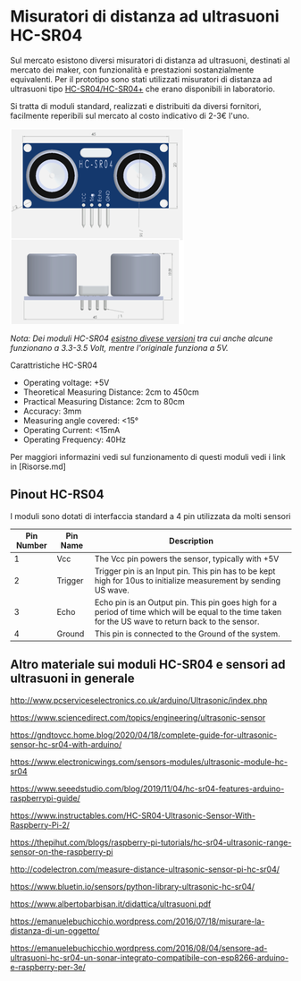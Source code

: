 # Misuratori di distanza ad ultrasuoni HC-SR04

Sul mercato esistono diversi misuratori di distanza ad ultrasuoni, destinati al mercato dei maker, con funzionalità e prestazioni sostanzialmente equivalenti. Per il prototipo sono stati utilizzati misuratori di distanza ad ultrasuoni tipo [HC-SR04/HC-SR04+](https://www.alldatasheet.com/datasheet-pdf/pdf/1132203/ETC2/HC-SR04.html) che erano disponibili in laboratorio.

Si tratta di moduli standard, realizzati e distribuiti da diversi fornitori, facilmente reperibili sul mercato al costo indicativo di 2-3€ l'uno.

![SR-HC04](../media/Ultrasonic-sensor-2D-model.png)

_Nota: Dei moduli HC-SR04 [esistno divese versioni](https://emanuelebuchicchio.wordpress.com/2016/08/04/sensore-ad-ultrasuoni-hc-sr04-un-sonar-integrato-compatibile-con-esp8266-arduino-e-raspberry-per-3e/) tra cui anche alcune funzionano a 3.3-3.5 Volt, mentre l'originale funziona a 5V._

Carattristiche HC-SR04

- Operating voltage: +5V
- Theoretical Measuring Distance: 2cm to 450cm
- Practical Measuring Distance: 2cm to 80cm
- Accuracy: 3mm
- Measuring angle covered: <15°
- Operating Current: <15mA
- Operating Frequency: 40Hz

Per maggiori informazini vedi sul funzionamento di questi moduli vedi i link in [Risorse.md]

## Pinout HC-RS04

I moduli sono dotati di interfaccia standard a 4 pin utilizzata da molti sensori



| **Pin Number** | **Pin Name** | **Description**                                              |
| -------------- | ------------ | ------------------------------------------------------------ |
| 1              | Vcc          | The Vcc pin powers the sensor, typically with +5V            |
| 2              | Trigger      | Trigger pin is an Input pin. This pin has to be kept high for 10us to initialize measurement by sending US wave. |
| 3              | Echo         | Echo pin is an Output pin. This pin goes high for a period of time which will be equal to the time taken for the US wave to return back to the sensor. |
| 4              | Ground       | This pin is connected to the Ground of the system.           |


## Altro materiale sui moduli HC-SR04 e sensori ad ultrasuoni in generale

<http://www.pcserviceselectronics.co.uk/arduino/Ultrasonic/index.php>

<https://www.sciencedirect.com/topics/engineering/ultrasonic-sensor>

<https://gndtovcc.home.blog/2020/04/18/complete-guide-for-ultrasonic-sensor-hc-sr04-with-arduino/>

<https://www.electronicwings.com/sensors-modules/ultrasonic-module-hc-sr04>

<https://www.seeedstudio.com/blog/2019/11/04/hc-sr04-features-arduino-raspberrypi-guide/> 

<https://www.instructables.com/HC-SR04-Ultrasonic-Sensor-With-Raspberry-Pi-2/> 

<https://thepihut.com/blogs/raspberry-pi-tutorials/hc-sr04-ultrasonic-range-sensor-on-the-raspberry-pi> 

<http://codelectron.com/measure-distance-ultrasonic-sensor-pi-hc-sr04/> 

https://www.bluetin.io/sensors/python-library-ultrasonic-hc-sr04/ 

<https://www.albertobarbisan.it/didattica/ultrasuoni.pdf>

<https://emanuelebuchicchio.wordpress.com/2016/07/18/misurare-la-distanza-di-un-oggetto/> 

<https://emanuelebuchicchio.wordpress.com/2016/08/04/sensore-ad-ultrasuoni-hc-sr04-un-sonar-integrato-compatibile-con-esp8266-arduino-e-raspberry-per-3e/>